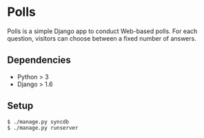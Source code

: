Polls
=====

Polls is a simple Django app to conduct Web-based polls. For each
question, visitors can choose between a fixed number of answers.

Dependencies
-----------

- Python > 3
- Django > 1.6

Setup
---

``` bash
$ ./manage.py syncdb
$ ./manage.py runserver
```